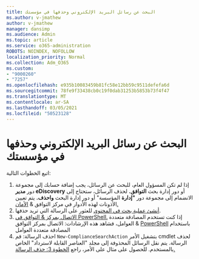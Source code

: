 ```yaml
---
title: البحث عن رسائل البريد الإلكتروني وحذفها في مؤسستك
ms.author: v-jmathew
author: v-jmathew
manager: dansimp
ms.audience: Admin
ms.topic: article
ms.service: o365-administration
ROBOTS: NOINDEX, NOFOLLOW
localization_priority: Normal
ms.collection: Adm_O365
ms.custom:
- "9000260"
- "7257"
ms.openlocfilehash: e935b10083459b81fc58e12bb59c9511defefa6d
ms.sourcegitcommit: 78fe9f33438cb0c19f0dab31253b5853b73f4f47
ms.translationtype: MT
ms.contentlocale: ar-SA
ms.lasthandoff: 03/05/2021
ms.locfileid: "50523128"
---
```

# <a name="search-for-and-delete-email-messages-in-your-organization"></a>البحث عن رسائل البريد الإلكتروني وحذفها في مؤسستك

اتبع الخطوات التالية:

1. إذا لم تكن المسؤول العام، للبحث عن الرسائل، يجب إضافة حسابك إلى مجموعة دور **مدير eDiscovery** أو دور إدارة بحث **التوافق.** لحذف الرسائل، ستحتاج إلى الانضمام إلى مجموعة دور **"إدارة** المؤسسة" أو دور إدارة البحث **واحذف.** يتم تعيين الأذونات لهذه الأدوار في مركز التوافق & [الأمان.](https://protection.office.com)
2. [أنشئ عملية بحث في المحتوى](https://docs.microsoft.com/office365/securitycompliance/content-search) للعثور على الرسالة التي تريد حذفها.
3. [الاتصال بمركز & التوافق في PowerShell.](https://docs.microsoft.com/powershell/exchange/office-365-scc/connect-to-scc-powershell/connect-to-scc-powershell) إذا كنت تستخدم المصادقة متعددة العوامل، فشاهد هذه الإرشادات: الاتصال بمركز التوافق & [PowerShell](https://docs.microsoft.com/powershell/exchange/office-365-scc/connect-to-scc-powershell/mfa-connect-to-scc-powershell) باستخدام المصادقة متعددة العوامل
4. احذف الرسالة: قم `New-ComplianceSearchAction` بتشغيل الأمر cmdlet لحذف الرسالة. يتم نقل الرسائل المحذوفة إلى مجلد "العناصر القابلة لاسترداد" الخاص بالمستخدم. للحصول على مثال على الأمر، راجع [الخطوة 3: حذف الرسالة.](https://docs.microsoft.com/office365/securitycompliance/search-for-and-delete-messages-in-your-organization)
